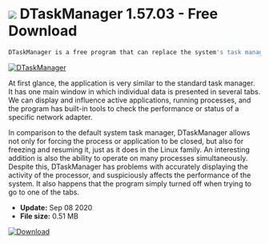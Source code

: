 # ![](https://cdn.softexe.net/static/icon/9/dtaskmanager-8350.png) DTaskManager 1.57.03 - Free Download

```sh
DTaskManager is a free program that can replace the system's task manager and offers a bit more features than the default Windows application. It is a portable program that does not require installation - all you need to do is unpack it from the ZIP archive.
```
[![DTaskManager](https://gallery.dpcdn.pl/imgc/Tools/59982/g_-_420x350_1.5_-_x20150712172453_0.png)](https://softexe.net/win/system/system-tools/dtaskmanager:hceR.html)

At first glance, the application is very similar to the standard task manager. It has one main window in which individual data is presented in several tabs. We can display and influence active applications, running processes, and the program has built-in tools to check the performance or status of a specific network adapter.
 
 In comparison to the default system task manager, DTaskManager allows not only for forcing the process or application to be closed, but also for freezing and resuming it, just as it does in the Linux family. An interesting addition is also the ability to operate on many processes simultaneously. Despite this, DTaskManager has problems with accurately displaying the activity of the processor, and suspiciously affects the performance of the system. It also happens that the program simply turned off when trying to go to one of the tabs.


- **Update:** Sep 08 2020
- **File size:** 0.51 MB

[![Download](https://cdn.softexe.net/static/img/download.png)](https://softexe.net/win/system/system-tools/dtaskmanager:hceR.html)


